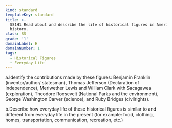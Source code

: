 ```yaml
---
kind: standard
templateKey: standard
title: >-
  SS1H1 Read about and describe the life of historical figures in American
  history. 
class: SS
grade: '1'
domainLabel: H
domainNumber: 1
tags:
  - Historical Figures
  - Everyday Life
---
```

a.Identify the contributions made by these figures: Benjamin Franklin (inventor/author/ statesman), Thomas Jefferson (Declaration of Independence), Meriwether Lewis and William Clark with Sacagawea (exploration), Theodore Roosevelt (National Parks and the environment), George Washington Carver (science), and Ruby Bridges (civilrights). 

b.Describe how everyday life of these historical figures is similar to and different from everyday life in the present (for example: food, clothing, homes, transportation, communication, recreation, etc.)
